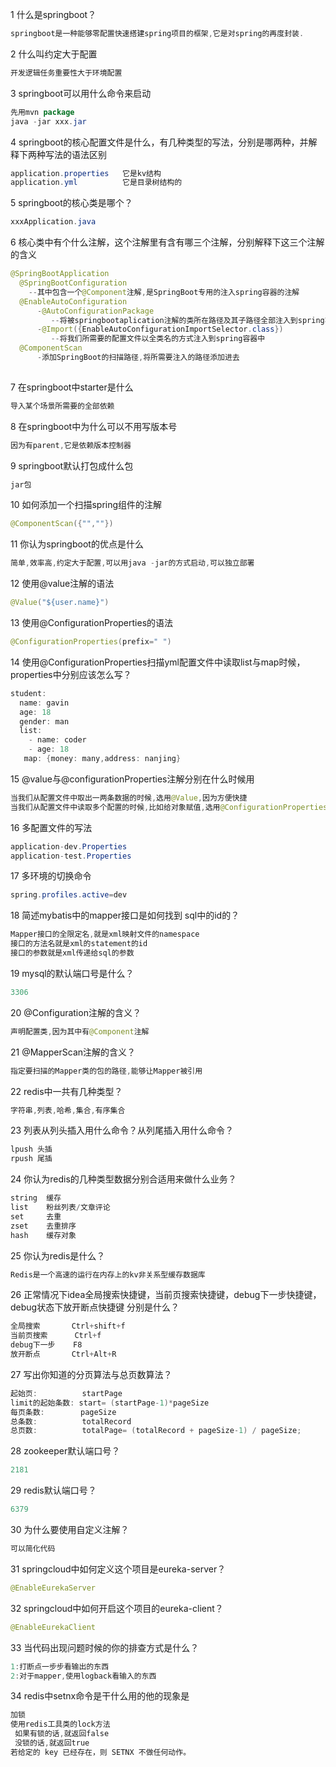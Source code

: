 1 什么是springboot？ 

```java
springboot是一种能够零配置快速搭建spring项目的框架,它是对spring的再度封装.
```

2 什么叫约定大于配置

```java
开发逻辑任务重要性大于环境配置
```

3 springboot可以用什么命令来启动

```java
先用mvn package
java -jar xxx.jar
```

4 springboot的核心配置文件是什么，有几种类型的写法，分别是哪两种，并解释下两种写法的语法区别

```java
application.properties   它是kv结构
application.yml          它是目录树结构的
```

5 springboot的核心类是哪个？

```java
xxxApplication.java
```

6 核心类中有个什么注解，这个注解里有含有哪三个注解，分别解释下这三个注解的含义

```java
@SpringBootApplication
  @SpringBootConfiguration
    --其中包含一个@Component注解,是SpringBoot专用的注入spring容器的注解
  @EnableAutoConfiguration
      -@AutoConfigurationPackage
         --将被springbootaplication注解的类所在路径及其子路径全部注入到spring容器中
      -@Import({EnableAutoConfigurationImportSelector.class})
         --将我们所需要的配置文件以全类名的方式注入到spring容器中
  @ComponentScan
      -添加SpringBoot的扫描路径,将所需要注入的路径添加进去
           
```

7 在springboot中starter是什么

```java
导入某个场景所需要的全部依赖
```

8 在springboot中为什么可以不用写版本号

```java
因为有parent,它是依赖版本控制器
```

9 springboot默认打包成什么包

```java
jar包
```

10 如何添加一个扫描spring组件的注解

```java
@ComponentScan({"",""})
```

11 你认为springboot的优点是什么

```java
简单,效率高,约定大于配置,可以用java -jar的方式启动,可以独立部署
```

12 使用@value注解的语法

```java
@Value("${user.name}")
```

13 使用@ConfigurationProperties的语法

```java
@ConfigurationProperties(prefix=" ")
```

14 使用@ConfigurationProperties扫描yml配置文件中读取list与map时候，properties中分别应该怎么写？

```java
student:
  name: gavin
  age: 18
  gender: man
  list:
    - name: coder
    - age: 18
   map: {money: many,address: nanjing}    
```

15 @value与@configurationProperties注解分别在什么时候用

```java
当我们从配置文件中取出一两条数据的时候,选用@Value,因为方便快捷
当我们从配置文件中读取多个配置的时候,比如给对象赋值,选用@ConfigurationProperties  
```

16 多配置文件的写法

```java
application-dev.Properties
application-test.Properties  
```

17 多环境的切换命令

```java
spring.profiles.active=dev
```

18 简述mybatis中的mapper接口是如何找到 sql中的id的？

```java
Mapper接口的全限定名,就是xml映射文件的namespace
接口的方法名就是xml的statement的id
接口的参数就是xml传递给sql的参数  
```

19 mysql的默认端口号是什么？

```java
3306
```

20 @Configuration注解的含义？

```java
声明配置类,因为其中有@Component注解
```

21 @MapperScan注解的含义？

```java
指定要扫描的Mapper类的包的路径,能够让Mapper被引用
```

22 redis中一共有几种类型？

```java
字符串,列表,哈希,集合,有序集合
```

23 列表从列头插入用什么命令？从列尾插入用什么命令？

```java
lpush 头插 
rpush 尾插
```

24 你认为redis的几种类型数据分别合适用来做什么业务？

```java
string  缓存
list    粉丝列表/文章评论
set     去重
zset    去重排序
hash    缓存对象  
```

25 你认为redis是什么？

```java
Redis是一个高速的运行在内存上的kv非关系型缓存数据库
```

26 正常情况下idea全局搜索快捷键，当前页搜索快捷键，debug下一步快捷键，debug状态下放开断点快捷键 分别是什么？

```java
全局搜索       Ctrl+shift+f
当前页搜索      Ctrl+f
debug下一步    F8
放开断点       Ctrl+Alt+R  
```

27 写出你知道的分页算法与总页数算法？

```java
起始页:          startPage   
limit的起始条数: start= (startPage-1)*pageSize
每页条数:        pageSize
总条数:          totalRecord
总页数:          totalPage= (totalRecord + pageSize-1) / pageSize;
```

28 zookeeper默认端口号？

```java
2181
```

29 redis默认端口号？

```java
6379
```

30 为什么要使用自定义注解？

```java
可以简化代码
```

31 springcloud中如何定义这个项目是eureka-server？

```java
@EnableEurekaServer
```

32 springcloud中如何开启这个项目的eureka-client？

```java
@EnableEurekaClient
```

33 当代码出现问题时候的你的排查方式是什么？

```java
1:打断点一步步看输出的东西
2:对于mapper,使用logback看输入的东西  
```

34 redis中setnx命令是干什么用的他的现象是

```java
加锁
使用redis工具类的lock方法  
 如果有锁的话,就返回false
 没锁的话,就返回true   
若给定的 key 已经存在，则 SETNX 不做任何动作。
```

